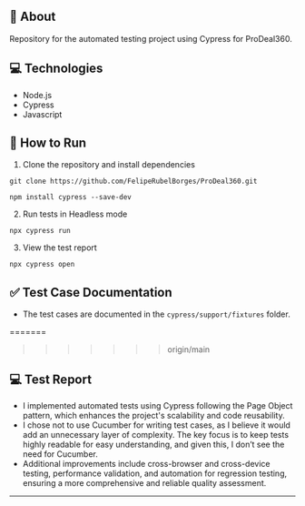 ## 🤘 About

Repository for the automated testing project using Cypress for ProDeal360.

## 💻 Technologies
- Node.js
- Cypress
- Javascript


## 🤖 How to Run

1. Clone the repository and install dependencies
```
git clone https://github.com/FelipeRubelBorges/ProDeal360.git
```
```
npm install cypress --save-dev
```

2. Run tests in Headless mode
```
npx cypress run
```

3. View the test report
```
npx cypress open
```

## ✅ Test Case Documentation
- The test cases are documented in the `cypress/support/fixtures` folder.

=======
>>>>>>> origin/main
## 💻 Test Report
- I implemented automated tests using Cypress following the Page Object pattern, which enhances the project's scalability and code reusability.
- I chose not to use Cucumber for writing test cases, as I believe it would add an unnecessary layer of complexity. The key focus is to keep tests highly readable for easy understanding, and given this, I don’t see the need for Cucumber.
- Additional improvements include cross-browser and cross-device testing, performance validation, and automation for regression testing, ensuring a more comprehensive and reliable quality assessment.

<hr>
